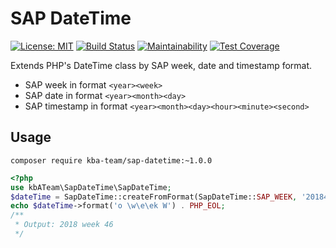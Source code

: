 # SAP DateTime

[![License: MIT][license-mit]](LICENSE)
[![Build Status][build-status-master]][travis-ci]
[![Maintainability][maintainability-badge]][maintainability]
[![Test Coverage][coverage-badge]][coverage]

Extends PHP's DateTime class by SAP week, date and timestamp format.

* SAP week in format `<year><week>`
* SAP date in format `<year><month><day>`
* SAP timestamp in format `<year><month><day><hour><minute><second>`

## Usage

```
composer require kba-team/sap-datetime:~1.0.0
```

```php
<?php
use kbATeam\SapDateTime\SapDateTime;
$dateTime = SapDateTime::createFromFormat(SapDateTime::SAP_WEEK, '201846');
echo $dateTime->format('o \w\e\ek W') . PHP_EOL;
/**
 * Output: 2018 week 46
 */
```

[license-mit]: https://img.shields.io/badge/license-MIT-blue.svg
[travis-ci]: https://travis-ci.org/the-kbA-team/sap-datetime
[build-status-master]: https://api.travis-ci.org/the-kbA-team/sap-datetime.svg?branch=master
[maintainability-badge]: https://api.codeclimate.com/v1/badges/324a7105eb2e0a215f33/maintainability
[maintainability]: https://codeclimate.com/github/the-kbA-team/sap-datetime/maintainability
[coverage-badge]: https://api.codeclimate.com/v1/badges/324a7105eb2e0a215f33/test_coverage
[coverage]: https://codeclimate.com/github/the-kbA-team/sap-datetime/test_coverage
